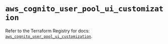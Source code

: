 # `aws_cognito_user_pool_ui_customization`

Refer to the Terraform Registry for docs: [`aws_cognito_user_pool_ui_customization`](https://registry.terraform.io/providers/hashicorp/aws/5.91.0/docs/resources/cognito_user_pool_ui_customization).
